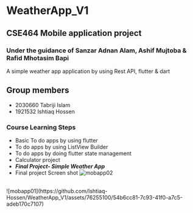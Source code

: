 # WeatherApp_V1
## CSE464 Mobile application project
### Under the guidance of Sanzar Adnan Alam, Ashif Mujtoba &  Rafid Mhotasim Bapi
A simple weather app application by using Rest API, flutter &amp; dart

## Group members
 - 2030660	Tabriji Islam
 - 1921532	Ishtiaq Hossen

### Course Learning Steps

- Basic To do apps by using flutter
- To do apps by using ListView Builder
- To do apps by doing flutter state management
- Calculator project
- ***Final Project- Simple Weather App***
- Final project Screen shot 
![mobapp02](https://github.com/Ishtiaq-Hossen/WeatherApp_V1/assets/76255100/66813a09-5417-469c-84c1-4927836d4732)
<br>
![mobapp01](https://github.com/Ishtiaq-Hossen/WeatherApp_V1/assets/76255100/54b6cc81-7c93-41f0-a7c5-adeb170c7107)
